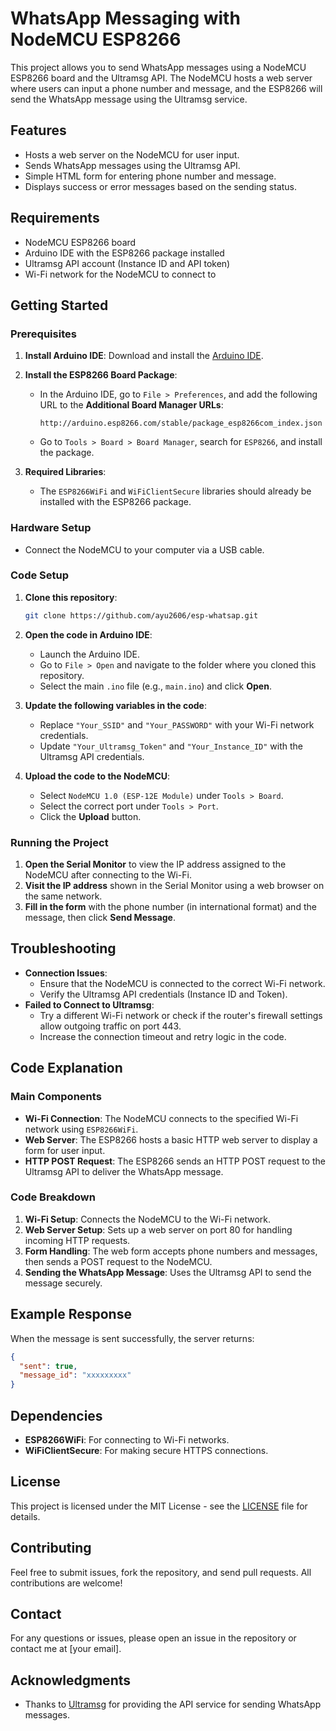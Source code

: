 # WhatsApp Messaging with NodeMCU ESP8266

This project allows you to send WhatsApp messages using a NodeMCU ESP8266 board and the Ultramsg API. The NodeMCU hosts a web server where users can input a phone number and message, and the ESP8266 will send the WhatsApp message using the Ultramsg service.

## Features
- Hosts a web server on the NodeMCU for user input.
- Sends WhatsApp messages using the Ultramsg API.
- Simple HTML form for entering phone number and message.
- Displays success or error messages based on the sending status.

## Requirements
- NodeMCU ESP8266 board
- Arduino IDE with the ESP8266 package installed
- Ultramsg API account (Instance ID and API token)
- Wi-Fi network for the NodeMCU to connect to

## Getting Started

### Prerequisites
1. **Install Arduino IDE**: Download and install the [Arduino IDE](https://www.arduino.cc/en/software).
2. **Install the ESP8266 Board Package**:
   - In the Arduino IDE, go to `File > Preferences`, and add the following URL to the **Additional Board Manager URLs**:
     ```
     http://arduino.esp8266.com/stable/package_esp8266com_index.json
     ```
   - Go to `Tools > Board > Board Manager`, search for `ESP8266`, and install the package.

3. **Required Libraries**:
   - The `ESP8266WiFi` and `WiFiClientSecure` libraries should already be installed with the ESP8266 package.

### Hardware Setup
- Connect the NodeMCU to your computer via a USB cable.

### Code Setup
1. **Clone this repository**:
   ```bash
   git clone https://github.com/ayu2606/esp-whatsap.git
   ```
1. **Open the code in Arduino IDE**:
   - Launch the Arduino IDE.
   - Go to `File > Open` and navigate to the folder where you cloned this repository.
   - Select the main `.ino` file (e.g., `main.ino`) and click **Open**.

2. **Update the following variables in the code**:
   - Replace `"Your_SSID"` and `"Your_PASSWORD"` with your Wi-Fi network credentials.
   - Update `"Your_Ultramsg_Token"` and `"Your_Instance_ID"` with the Ultramsg API credentials.

3. **Upload the code to the NodeMCU**:
   - Select `NodeMCU 1.0 (ESP-12E Module)` under `Tools > Board`.
   - Select the correct port under `Tools > Port`.
   - Click the **Upload** button.

### Running the Project
1. **Open the Serial Monitor** to view the IP address assigned to the NodeMCU after connecting to the Wi-Fi.
2. **Visit the IP address** shown in the Serial Monitor using a web browser on the same network.
3. **Fill in the form** with the phone number (in international format) and the message, then click **Send Message**.

## Troubleshooting
- **Connection Issues**:
  - Ensure that the NodeMCU is connected to the correct Wi-Fi network.
  - Verify the Ultramsg API credentials (Instance ID and Token).
- **Failed to Connect to Ultramsg**:
  - Try a different Wi-Fi network or check if the router's firewall settings allow outgoing traffic on port 443.
  - Increase the connection timeout and retry logic in the code.

## Code Explanation

### Main Components
- **Wi-Fi Connection**: The NodeMCU connects to the specified Wi-Fi network using `ESP8266WiFi`.
- **Web Server**: The ESP8266 hosts a basic HTTP web server to display a form for user input.
- **HTTP POST Request**: The ESP8266 sends an HTTP POST request to the Ultramsg API to deliver the WhatsApp message.

### Code Breakdown
1. **Wi-Fi Setup**: Connects the NodeMCU to the Wi-Fi network.
2. **Web Server Setup**: Sets up a web server on port 80 for handling incoming HTTP requests.
3. **Form Handling**: The web form accepts phone numbers and messages, then sends a POST request to the NodeMCU.
4. **Sending the WhatsApp Message**: Uses the Ultramsg API to send the message securely.

## Example Response
When the message is sent successfully, the server returns:
```json
{
  "sent": true,
  "message_id": "xxxxxxxxx"
}
```

## Dependencies
- **ESP8266WiFi**: For connecting to Wi-Fi networks.
- **WiFiClientSecure**: For making secure HTTPS connections.

## License
This project is licensed under the MIT License - see the [LICENSE](LICENSE) file for details.

## Contributing
Feel free to submit issues, fork the repository, and send pull requests. All contributions are welcome!

## Contact
For any questions or issues, please open an issue in the repository or contact me at [your email].

## Acknowledgments
- Thanks to [Ultramsg](https://www.ultramsg.com) for providing the API service for sending WhatsApp messages.
